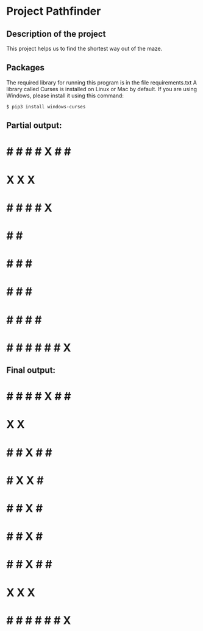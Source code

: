 # Project Pathfinder

## Description of the project
This project helps us to find the shortest way out of the maze.

## Packages 
The required library for running this program is in the file requirements.txt
A library called Curses is installed on Linux or Mac by default. If you are using Windows, please install it using this command:

```
$ pip3 install windows-curses
```
## Partial output:

# # # # # X # # #
#         X X X #
#   # #   # # X #
#   #       #   #
#   #   #   #   #
#   #   #   #   #
#   #   #   # # #
#               #
# # # # # # # X #

## Final output:

# # # # # X # # #
#       X X     #
#   # # X # #   #
#   #   X X #   #
#   #   # X #   #
#   #   # X #   #
#   #   # X # # #
#         X X X #
# # # # # # # X #
